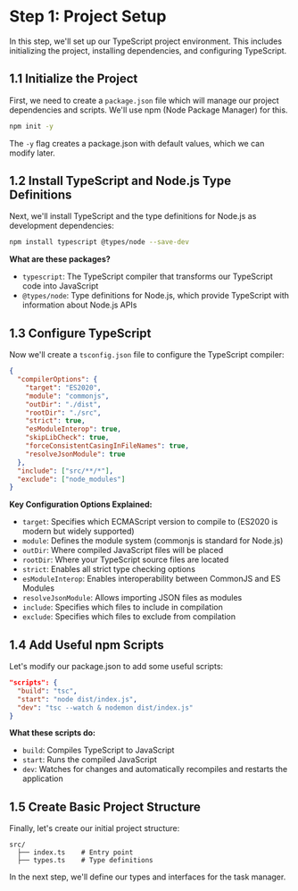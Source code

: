 # Step 1: Project Setup

In this step, we'll set up our TypeScript project environment. This includes initializing the project, installing dependencies, and configuring TypeScript.

## 1.1 Initialize the Project

First, we need to create a `package.json` file which will manage our project dependencies and scripts. We'll use npm (Node Package Manager) for this.

```bash
npm init -y
```

The `-y` flag creates a package.json with default values, which we can modify later.

## 1.2 Install TypeScript and Node.js Type Definitions

Next, we'll install TypeScript and the type definitions for Node.js as development dependencies:

```bash
npm install typescript @types/node --save-dev
```

**What are these packages?**
- `typescript`: The TypeScript compiler that transforms our TypeScript code into JavaScript
- `@types/node`: Type definitions for Node.js, which provide TypeScript with information about Node.js APIs

## 1.3 Configure TypeScript

Now we'll create a `tsconfig.json` file to configure the TypeScript compiler:

```json
{
  "compilerOptions": {
    "target": "ES2020",
    "module": "commonjs",
    "outDir": "./dist",
    "rootDir": "./src",
    "strict": true,
    "esModuleInterop": true,
    "skipLibCheck": true,
    "forceConsistentCasingInFileNames": true,
    "resolveJsonModule": true
  },
  "include": ["src/**/*"],
  "exclude": ["node_modules"]
}
```

**Key Configuration Options Explained:**
- `target`: Specifies which ECMAScript version to compile to (ES2020 is modern but widely supported)
- `module`: Defines the module system (commonjs is standard for Node.js)
- `outDir`: Where compiled JavaScript files will be placed
- `rootDir`: Where your TypeScript source files are located
- `strict`: Enables all strict type checking options
- `esModuleInterop`: Enables interoperability between CommonJS and ES Modules
- `resolveJsonModule`: Allows importing JSON files as modules
- `include`: Specifies which files to include in compilation
- `exclude`: Specifies which files to exclude from compilation

## 1.4 Add Useful npm Scripts

Let's modify our package.json to add some useful scripts:

```json
"scripts": {
  "build": "tsc",
  "start": "node dist/index.js",
  "dev": "tsc --watch & nodemon dist/index.js"
}
```

**What these scripts do:**
- `build`: Compiles TypeScript to JavaScript
- `start`: Runs the compiled JavaScript
- `dev`: Watches for changes and automatically recompiles and restarts the application

## 1.5 Create Basic Project Structure

Finally, let's create our initial project structure:

```
src/
  ├── index.ts    # Entry point
  ├── types.ts    # Type definitions
```

In the next step, we'll define our types and interfaces for the task manager.
